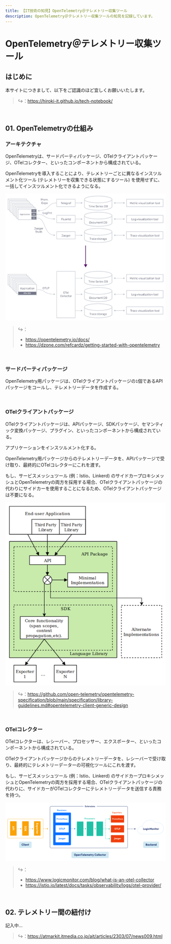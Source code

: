 ```yaml
---
title: 【IT技術の知見】OpenTelemetry＠テレメトリー収集ツール
description: OpenTelemetry＠テレメトリー収集ツールの知見を記録しています。
---
```


# OpenTelemetry＠テレメトリー収集ツール

## はじめに

本サイトにつきまして、以下をご認識のほど宜しくお願いいたします。

> ↪️：https://hiroki-it.github.io/tech-notebook/

<br>

## 01. OpenTelemetryの仕組み

### アーキテクチャ

OpenTelemetryは、サードパーティパッケージ、OTelクライアントパッケージ、OTelコレクター、といったコンポーネントから構成されている。

OpenTelemetryを導入することにより、テレメトリーごとに異なるインスツルメント化ツール (テレメトリーを収集できる状態にするツール) を使用せずに、一括してインスツルメント化できるようになる。

![open-telemetry_architecture](https://raw.githubusercontent.com/hiroki-it/tech-notebook-images/master/images/open-telemetry_architecture.png)

> ↪️：
>
> - https://opentelemetry.io/docs/
> - https://dzone.com/refcardz/getting-started-with-opentelemetry

<br>

### サードパーティパッケージ

OpenTelemetry用パッケージは、OTelクライアントパッケージの`1`個であるAPIパッケージをコールし、テレメトリーデータを作成する。

<br>

### OTelクライアントパッケージ

OTelクライアントパッケージは、APIパッケージ、SDKパッケージ、セマンティック変換パッケージ、プラグイン、といったコンポーネントから構成されている。

アプリケーションをインスツルメント化する。

OpenTelemetry用パッケージからのテレメトリーデータを、APIパッケージで受け取り、最終的にOTelコレクターにこれを渡す。

もし、サービスメッシュツール (例：Istio、Linkerd) のサイドカープロキシメッシュとOpenTelemetryの両方を採用する場合、OTelクライアントパッケージの代わりにサイドカーを使用することになるため、OTelクライアントパッケージは不要になる。

![open-telemetry_client-package](https://raw.githubusercontent.com/hiroki-it/tech-notebook-images/master/images/open-telemetry_client-package.png)

> ↪️：https://github.com/open-telemetry/opentelemetry-specification/blob/main/specification/library-guidelines.md#opentelemetry-client-generic-design

<br>

### OTelコレクター

OTelコレクターは、レシーバー、プロセッサー、エクスポーター、といったコンポーネントから構成されている。

OTelクライアントパッケージからのテレメトリーデータを、レシーバーで受け取り、最終的にテレメトリーデーターの可視化ツールにこれを渡す。

もし、サービスメッシュツール (例：Istio、Linkerd) のサイドカープロキシメッシュとOpenTelemetryの両方を採用する場合、OTelクライアントパッケージの代わりに、サイドカーがOTelコレクターにテレメトリーデータを送信する責務を持つ。

![open-telemetry_collector](https://raw.githubusercontent.com/hiroki-it/tech-notebook-images/master/images/open-telemetry_collector.png)

> ↪️：
>
> - https://www.logicmonitor.com/blog/what-is-an-otel-collector
> - https://istio.io/latest/docs/tasks/observability/logs/otel-provider/

<br>

## 02. テレメトリー間の紐付け

記入中...

> ↪️：https://atmarkit.itmedia.co.jp/ait/articles/2303/07/news009.html

<br>
